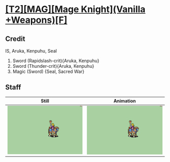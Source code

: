 # [\[T2\]\[MAG\]\[Mage Knight\]\(Vanilla +Weapons\)\[F\]](../)

## Credit

IS, Aruka, Kenpuhu, Seal

1. Sword (Rapidslash-crit){Aruka, Kenpuhu}
1. Sword (Thunder-crit){Aruka, Kenpuhu}
6. Magic (Sword) {Seal, Sacred War}
	
## Staff

| Still | Animation |
| :---: | :-------: |
| ![Staff still](./Staff_000.png) | ![Staff animation](./Staff.gif) |
